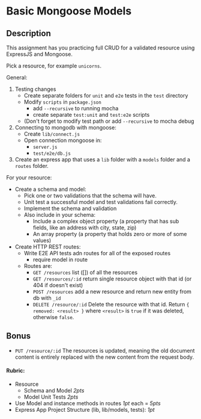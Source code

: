 Basic Mongoose Models
===

## Description

This assignment has you practicing full CRUD for a validated resource using ExpressJS and Mongoose.

Pick a resource, for example `unicorns`.

General:
1. Testing changes
   * Create separate folders for `unit` and `e2e` tests in the `test` directory
   * Modify `scripts` in `package.json`
      * add `--recursive` to running mocha
      * create separate `test:unit` and `test:e2e` scripts
   * (Don't forget to modify test path or add `--recursive` to mocha debug
2. Connecting to mongodb with mongoose:
   * Create `lib/connect.js`
   * Open connection mongoose in:
      * `server.js`
      * `test/e2e/db.js` 
3. Create an express app that uses a `lib` folder with a `models` folder and a `routes` folder.

For your resource:

* Create a schema and model: 
    * Pick one or two validations that the schema will have. 
    * Unit test a successful model and test validations fail correctly.
    * Implement the schema and validation
    * Also include in your schema:
        * Include a complex object property (a property that has sub fields, like an address with city, state, zip)
        * An array property (a property that holds zero or more of some values)
* Create HTTP REST routes:
    * Write E2E API tests adn routes for all of the exposed routes
        * require model in route
    * Routes are:
        * `GET /resources` list ([]) of all the resources
        * `GET /resources/:id` return single resource object with that id (or 404 if doesn't exist)
        * `POST /resources` add a new resource and return new entity from db with `_id`
        * `DELETE /resource/:id` Delete the resource with that id. Return `{ removed: <result> }` where `<result>`
        is `true` if it was deleted, otherwise `false`.
        
## Bonus

* `PUT /resource/:id` The resources is updated, meaning the old document content is entirely replaced with the new
content from the request body. 
        
#### Rubric:

* Resource
    * Schema and Model *2pts*
    * Model Unit Tests *2pts*
* Use Model and instance methods in routes *1pt* each = *5pts*
* Express App Project Structure (lib, lib/models, tests): *1pt*
